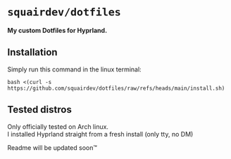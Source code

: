 
# `squairdev/dotfiles`
<b style="font-size=40px;">My custom Dotfiles for Hyprland.</b>
## Installation
Simply run this command in the linux terminal:

`bash <(curl -s https://github.com/squairdev/dotfiles/raw/refs/heads/main/install.sh)`

## Tested distros
Only officially tested on Arch linux.<br>
I installed Hyprland straight from a fresh install (only tty, no DM)

Readme will be updated soon™️
